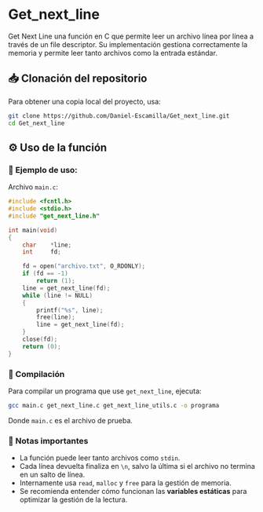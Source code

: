 # Get_next_line

Get Next Line una función en C que permite leer un archivo línea por línea a través de un file descriptor. Su implementación gestiona correctamente la memoria y permite leer tanto archivos como la entrada estándar.

## 📥 Clonación del repositorio
 
Para obtener una copia local del proyecto, usa:
```sh
git clone https://github.com/Daniel-Escamilla/Get_next_line.git
cd Get_next_line
```

## ⚙️ Uso de la función

### 📌 Ejemplo de uso:

Archivo `main.c`: 
```c
#include <fcntl.h>
#include <stdio.h>
#include "get_next_line.h"

int	main(void)
{
	char	*line;
	int		fd;

	fd = open("archivo.txt", O_RDONLY);
	if (fd == -1)
		return (1);
	line = get_next_line(fd);
	while (line != NULL)
	{
		printf("%s", line);
		free(line);
		line = get_next_line(fd);
	}
	close(fd);
	return (0);
}
```
 ### 🚀 Compilación 
  Para compilar un programa que use `get_next_line`, ejecuta:
```sh
gcc main.c get_next_line.c get_next_line_utils.c -o programa
```
Donde `main.c` es el archivo de prueba. 
### 📌 Notas importantes
- La función puede leer tanto archivos como `stdin`.
- Cada línea devuelta finaliza en `\n`, salvo la última si el archivo no termina en un salto de línea.
- Internamente usa `read`, `malloc` y `free` para la gestión de memoria.
- Se recomienda entender cómo funcionan las **variables estáticas** para optimizar la gestión de la lectura.